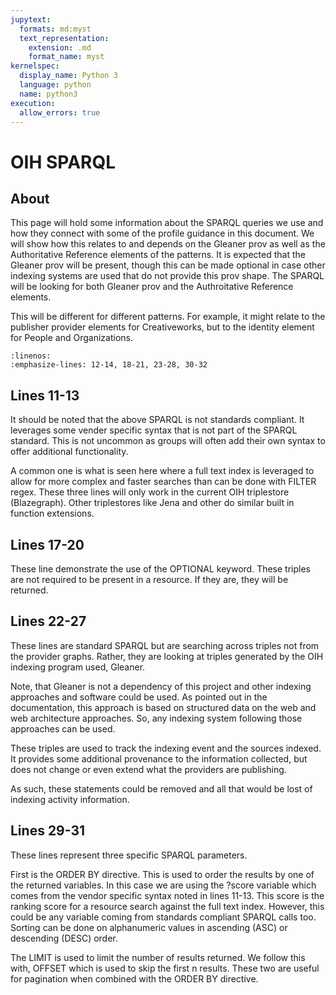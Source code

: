 ```yaml
---
jupytext:
  formats: md:myst
  text_representation:
    extension: .md
    format_name: myst
kernelspec:
  display_name: Python 3
  language: python
  name: python3
execution:
  allow_errors: true
---
```



# OIH SPARQL

## About

This page will hold some information about the SPARQL queries we use and 
how they connect with some of the profile guidance in this document.    We will
show how this relates to and depends on the Gleaner prov as well as the 
Authoritative Reference elements of the patterns.  It is expected that the Gleaner 
prov will be present, though this can be made optional in case other 
indexing systems are used that do not provide this prov shape.    The SPARQL will 
be looking for both Gleaner prov and the Authroitative Reference elements. 

This will be different for different patterns.  For example, it might 
relate to the publisher provider elements for Creativeworks, but to 
the identity element for People and Organizations. 


```{literalinclude} ./graphs/basic.rq
:linenos:
:emphasize-lines: 12-14, 18-21, 23-28, 30-32
```

## Lines 11-13

It should be noted that the above SPARQL is not standards compliant.  It leverages some 
vender specific syntax that is not part of the SPARQL standard.  This is not uncommon 
as groups will often add their own syntax to offer additional functionality.

A common one is what is seen here where a full text index is leveraged to allow for more complex
and faster searches than can be done with FILTER regex.  These three lines will
only work in the current OIH triplestore (Blazegraph).   Other triplestores like Jena
and other do similar built in function extensions.  

## Lines 17-20

These line demonstrate the use of the OPTIONAL keyword.  These triples are not required
to be present in a resource.  If they are, they will be returned.  

## Lines 22-27

These lines are standard SPARQL but are searching across triples not from the provider 
graphs.  Rather, they are looking at triples generated by the OIH indexing program
used, Gleaner.   

Note, that Gleaner is not a dependency of this project and other 
indexing approaches and software could be used.  As pointed out in the documentation, 
this approach is based on structured data on the web and web architecture approaches.
So, any indexing system following those approaches can be used.

These triples are used to track the indexing event and the sources indexed.  It provides
some additional provenance to the information collected, but does not change or even 
extend what the providers are publishing.  

As such, these statements could be removed and all that would be lost of indexing
activity information.  

## Lines 29-31

These lines represent three specific SPARQL parameters.  

First is the ORDER BY directive.  This is used to order the results by one of the 
returned variables.  In this case we are using the ?score variable which comes from
the vendor specific syntax noted in lines 11-13.  This score is the ranking score
for a resource search against the full text index.  However, this could be any 
variable coming from standards compliant SPARQL calls too.   Sorting can be done 
on alphanumeric values in ascending (ASC) or descending (DESC) order. 

The  LIMIT is used to limit the number of results returned.  We follow this with, 
OFFSET which is used to skip the first n results.  These two are useful for pagination when 
combined with the ORDER BY directive.